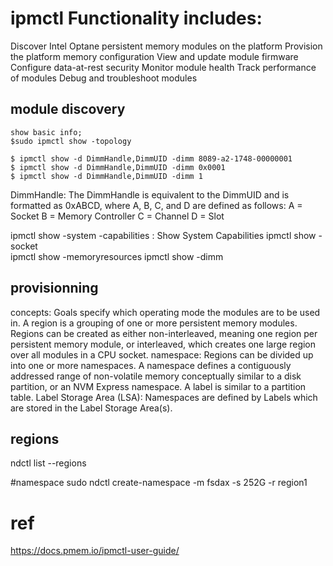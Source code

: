 # ipmctl Functionality includes:
Discover Intel Optane persistent memory modules on the platform
Provision the platform memory configuration
View and update module firmware
Configure data-at-rest security
Monitor module health
Track performance of modules
Debug and troubleshoot modules
## module discovery

    show basic info;
    $sudo ipmctl show -topology

    $ ipmctl show -d DimmHandle,DimmUID -dimm 8089-a2-1748-00000001
    $ ipmctl show -d DimmHandle,DimmUID -dimm 0x0001
    $ ipmctl show -d DimmHandle,DimmUID -dimm 1

DimmHandle:
The DimmHandle is equivalent to the DimmUID and is formatted as 0xABCD, where A, B, C, and D are defined as follows:
    A = Socket
    B = Memory Controller
    C = Channel
    D = Slot

ipmctl show -system -capabilities : Show System Capabilities
ipmctl show -socket  
ipmctl show -memoryresources
ipmctl show -dimm

## provisionning
concepts:
   Goals specify which operating mode the modules are to be used in.
   A region is a grouping of one or more persistent memory modules.  Regions can be created as either non-interleaved, meaning one region per persistent memory module, or interleaved, which creates one large region over all modules in a CPU socket.
   namespace: Regions can be divided up into one or more namespaces. A namespace defines a contiguously addressed range of non-volatile memory conceptually similar to a disk partition, or an NVM Express namespace.
   A label is similar to a partition table. 
   Label Storage Area (LSA): Namespaces are defined by Labels which are stored in the Label Storage Area(s).

## regions
ndctl list --regions

#namespace
sudo ndctl create-namespace -m fsdax -s 252G -r region1

# ref
https://docs.pmem.io/ipmctl-user-guide/
